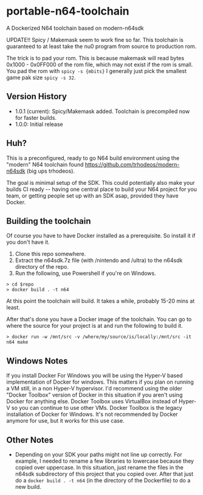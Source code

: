 # portable-n64-toolchain
A Dockerized N64 toolchain based on modern-n64sdk

UPDATE!!
Spicy / Makemask seem to work fine so far.  This toolchain is guaranteed to at least take the nu0 program from source to production rom.

The trick is to pad your rom.  This is because makemask will read bytes 0x1000 - 0x0FF000 of the rom file, which may not exist if the rom is small. You pad the rom with ```spicy -s {mbits}``` I generally just pick the smallest game pak size ```spicy -s 32```.

## Version History
* 1.0.1 (current): Spicy/Makemask added.  Toolchain is precompiled now for faster builds.
* 1.0.0: Initial release

## Huh?
This is a preconfigured, ready to go N64 build environment using the "modern" N64 toolchain found https://github.com/trhodeos/modern-n64sdk (big ups trhodeos).

The goal is minimal setup of the SDK.  This could potentially also make your builds CI ready -- having one central place to build your N64 project for you team, or getting people set up with an SDK asap, provided they have Docker.

## Building the toolchain
Of course you have to have Docker installed as a prerequisite.  So install it if you don't have it.

1. Clone this repo somewhere.
2. Extract the n64sdk.7z file (with /nintendo and /ultra) to the n64sdk directory of the repo.
3. Run the following, use Powershell if you're on Windows.

```    
> cd $repo
> docker build . -t n64
```

At this point the toolchain will build.  It takes a while, probably 15-20 mins at least.

After that's done you have a Docker image of the toolchain.  You can go to where the source for your project is at and run the following to build it.

```
> docker run -w /mnt/src -v /where/my/source/is/locally:/mnt/src -it n64 make
```

## Windows Notes

If you install Docker For Windows you will be using the Hyper-V based implementation of Docker for windows.  This matters if you plan on running a VM still, in a non Hyper-V hypervisor.  I'd recommend using the older "Docker Toolbox" version of Docker in this situation if you aren't using Docker for anything else.  Docker Toolbox uses VirtualBox instead of Hyper-V so you can continue to use other VMs.  Docker Toolbox is the legacy installation of Docker for Windows.  It's not recommended by Docker anymore for use, but it works for this use case.

## Other Notes
* Depending on your SDK your paths might not line up correctly.  For example, I needed to rename a few libraries to lowercase because they copied over uppercase.  In this situation, just rename the files in the n64sdk subdirectory of this project that you copied over.  After that just do a ```docker build . -t n64``` (in the directory of the Dockerfile) to do a new build.